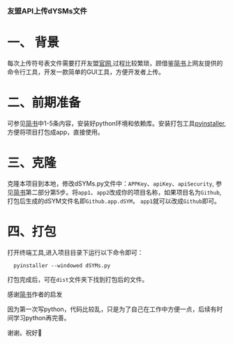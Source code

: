 ### 友盟API上传dYSMs文件


# 一、 背景

每次上传符号表文件需要打开友盟[官网](https://apm.umeng.com/),过程比较繁琐，顾借鉴[简书](https://www.jianshu.com/p/2b8c1cbdd17a)上网友提供的命令行工具，开发一款简单的GUI工具，方便开发者上传。

# 二、前期准备

可参见[简书](https://www.jianshu.com/p/2b8c1cbdd17a)中1-5条内容，安装好python环境和依赖库。安装打包工具[pyinstaller](https://pyinstaller.org/en/stable/installation.html),方便将项目打包成app，直接使用。

# 三、克隆

克隆本项目到本地，修改dSYMs.py文件中：`APPKey`、`apiKey`、`apiSecurity`, 参见[简书](https://www.jianshu.com/p/2b8c1cbdd17a)第二部分第5步。将`app1`、`app2`改成你的项目名称，如果项目名为`Github`,打包后生成的dSYM文件名即`Github.app.dSYM`，  `app1`就可以改成`Github`即可。

# 四、打包

打开终端工具,进入项目目录下运行以下命令即可：
```
  pyinstaller --windowed dSYMs.py
```
打包完成后，可在`dist`文件夹下找到打包后的文件。

感谢[简书](https://www.jianshu.com/p/2b8c1cbdd17a)作者的启发

因为第一次写python，代码比较乱，只是为了自己在工作中方便一点，后续有时间学习python再完善。

谢谢。祝好🙏
